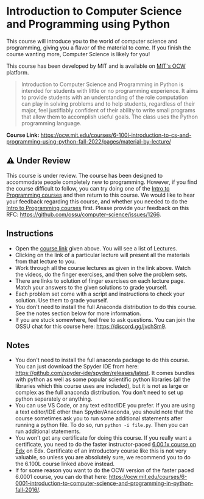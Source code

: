 # Introduction to Computer Science and Programming using Python

This course will introduce you to the world of computer science and programming, giving you a flavor of the material to come. If you finish the course wanting more, Computer Science is likely for you!

This course has been developed by MIT and is available on [MIT's OCW](https://ocw.mit.edu) platform.

> Introduction to Computer Science and Programming in Python is intended for students with little or no programming experience. It aims to provide students with an understanding of the role computation can play in solving problems and to help students, regardless of their major, feel justifiably confident of their ability to write small programs that allow them to accomplish useful goals. The class uses the Python programming language.

**Course Link:** <https://ocw.mit.edu/courses/6-100l-introduction-to-cs-and-programming-using-python-fall-2022/pages/material-by-lecture/>

## ⚠️ Under Review

This course is under review. The course has been designed to accommodate people completely new to programming. However, if you find the course difficult to follow, you can try doing one of the [Intro to Programming courses](../intro-programming/README.md) and then return to this course. We would like to hear your feedback regarding this course, and whether you needed to do the [Intro to Programming courses](../intro-programming/README.md) first. Please provide your feedback on this RFC: <https://github.com/ossu/computer-science/issues/1266>.

## Instructions

- Open the [course link](https://ocw.mit.edu/courses/6-100l-introduction-to-cs-and-programming-using-python-fall-2022/pages/material-by-lecture/) given above. You will see a list of Lectures.
- Clicking on the link of a particular lecture will present all the materials from that lecture to you.
- Work through all the course lectures as given in the link above. Watch the videos, do the finger exercises, and then solve the problem sets.
- There are links to solution of finger exercises on each lecture page. Match your answers to the given solutions to grade yourself.
- Each problem set come with a script and instructions to check your solution. Use them to grade yourself.
- You don't need to install the full Anaconda distribution to do this course. See the notes section below for more information.
- If you are stuck somewhere, feel free to ask questions. You can join the OSSU chat for this course here: <https://discord.gg/jvchSm9>.

## Notes

- You don't need to install the full anaconda package to do this course. You can just download the Spyder IDE from here: <https://github.com/spyder-ide/spyder/releases/latest>. It comes bundles with python as well as some popular scientific python libraries (all the libraries which this course uses are included), but it is not as large or complex as the full anaconda distribution. You don't need to set up python separately or anything.
- You can use VS Code, or any text editor/IDE you prefer. If you are using a text editor/IDE other than Spyder/Anaconda, you should note that the course sometimes ask you to run some additional statements after running a python file. To do so, run `python -i file.py`. Then you can run additional statements. 
- You won't get any certificate for doing this course. If you really want a certificate, you need to do the faster instructor-paced [6.00.1x course on Edx](https://www.edx.org/course/introduction-to-computer-science-and-programming-7) on Edx. Certificate of an introductory course like this is not very valuable, so unless you are absolutely sure, we recommend you to do the 6.100L course linked above instead.
- If for some reason you want to do the OCW version of the faster paced 6.0001 course, you can do that here: <https://ocw.mit.edu/courses/6-0001-introduction-to-computer-science-and-programming-in-python-fall-2016/>.
